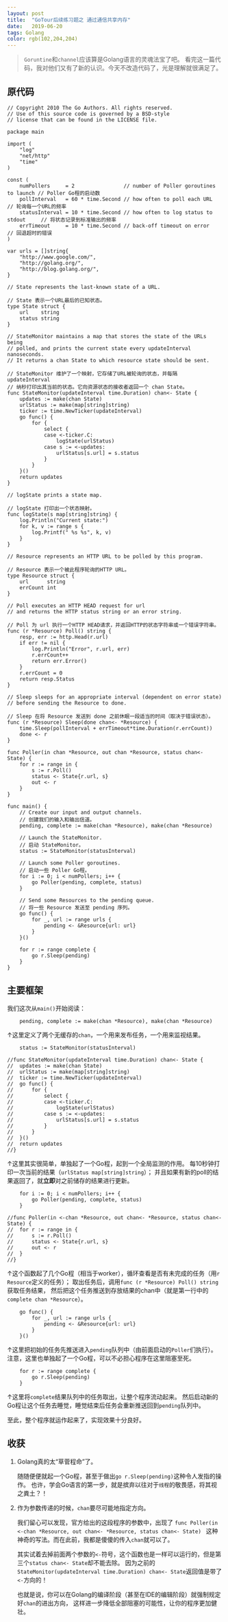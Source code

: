 ```yaml
---
layout: post
title:  "GoTour后续练习题之 通过通信共享内存"
date:   2019-06-20
tags: Golang
color: rgb(102,204,204)
---
```


> `Goruntine`和`channel`应该算是Golang语言的灵魂法宝了吧。
看完这一篇代码，我对他们又有了新的认识。今天不改造代码了，光是理解就很满足了。

## 原代码

```golang
// Copyright 2010 The Go Authors. All rights reserved.
// Use of this source code is governed by a BSD-style
// license that can be found in the LICENSE file.

package main

import (
	"log"
	"net/http"
	"time"
)

const (
	numPollers     = 2                // number of Poller goroutines to launch // Poller Go程的启动数
	pollInterval   = 60 * time.Second // how often to poll each URL            // 轮询每一个URL的频率
	statusInterval = 10 * time.Second // how often to log status to stdout     // 将状态记录到标准输出的频率
	errTimeout     = 10 * time.Second // back-off timeout on error             // 回退超时的错误
)

var urls = []string{
	"http://www.google.com/",
	"http://golang.org/",
	"http://blog.golang.org/",
}

// State represents the last-known state of a URL.

// State 表示一个URL最后的已知状态。
type State struct {
	url    string
	status string
}

// StateMonitor maintains a map that stores the state of the URLs being
// polled, and prints the current state every updateInterval nanoseconds.
// It returns a chan State to which resource state should be sent.

// StateMonitor 维护了一个映射，它存储了URL被轮询的状态，并每隔 updateInterval
// 纳秒打印出其当前的状态。它向资源状态的接收者返回一个 chan State。
func StateMonitor(updateInterval time.Duration) chan<- State {
	updates := make(chan State)
	urlStatus := make(map[string]string)
	ticker := time.NewTicker(updateInterval)
	go func() {
		for {
			select {
			case <-ticker.C:
				logState(urlStatus)
			case s := <-updates:
				urlStatus[s.url] = s.status
			}
		}
	}()
	return updates
}

// logState prints a state map.

// logState 打印出一个状态映射。
func logState(s map[string]string) {
	log.Println("Current state:")
	for k, v := range s {
		log.Printf(" %s %s", k, v)
	}
}

// Resource represents an HTTP URL to be polled by this program.

// Resource 表示一个被此程序轮询的HTTP URL。
type Resource struct {
	url      string
	errCount int
}

// Poll executes an HTTP HEAD request for url
// and returns the HTTP status string or an error string.

// Poll 为 url 执行一个HTTP HEAD请求，并返回HTTP的状态字符串或一个错误字符串。
func (r *Resource) Poll() string {
	resp, err := http.Head(r.url)
	if err != nil {
		log.Println("Error", r.url, err)
		r.errCount++
		return err.Error()
	}
	r.errCount = 0
	return resp.Status
}

// Sleep sleeps for an appropriate interval (dependent on error state)
// before sending the Resource to done.

// Sleep 在将 Resource 发送到 done 之前休眠一段适当的时间（取决于错误状态）。
func (r *Resource) Sleep(done chan<- *Resource) {
	time.Sleep(pollInterval + errTimeout*time.Duration(r.errCount))
	done <- r
}

func Poller(in chan *Resource, out chan *Resource, status chan<- State) {
	for r := range in {
		s := r.Poll()
		status <- State{r.url, s}
		out <- r
	}
}

func main() {
	// Create our input and output channels.
	// 创建我们的输入和输出信道。
	pending, complete := make(chan *Resource), make(chan *Resource)

	// Launch the StateMonitor.
	// 启动 StateMonitor。
	status := StateMonitor(statusInterval)

	// Launch some Poller goroutines.
	// 启动一些 Poller Go程。
	for i := 0; i < numPollers; i++ {
		go Poller(pending, complete, status)
	}

	// Send some Resources to the pending queue.
	// 将一些 Resource 发送至 pending 序列。
	go func() {
		for _, url := range urls {
			pending <- &Resource{url: url}
		}
	}()

	for r := range complete {
		go r.Sleep(pending)
	}
}
```


## 主要框架

我们这次从`main()`开始阅读：

```golang
    pending, complete := make(chan *Resource), make(chan *Resource)
```
↑这里定义了两个无缓存的`chan`，一个用来发布任务，一个用来监视结果。

```golang
    status := StateMonitor(statusInterval)
    
//func StateMonitor(updateInterval time.Duration) chan<- State {
//	updates := make(chan State)
//	urlStatus := make(map[string]string)
//	ticker := time.NewTicker(updateInterval)
//	go func() {
//		for {
//			select {
//			case <-ticker.C:
//				logState(urlStatus)
//			case s := <-updates:
//				urlStatus[s.url] = s.status
//			}
//		}
//	}()
//	return updates
//}
```
↑这里其实很简单，单独起了一个Go程，起到一个全局监测的作用。
每10秒钟打印一次当前的结果（`urlStatus map[string]string`）；
并且如果有新的poll的结果返回了，就**立即**对之前储存的结果进行更新。


```golang
    for i := 0; i < numPollers; i++ {
		go Poller(pending, complete, status)
	}

//func Poller(in <-chan *Resource, out chan<- *Resource, status chan<- State) {
//	for r := range in {
//		s := r.Poll()
//		status <- State{r.url, s}
//		out <- r
//	}
//}
```
↑这个函数起了几个Go程（相当于worker），循环查看是否有未完成的任务（用`r Resource`定义的任务）；
取出任务后，调用`func (r *Resource) Poll() string`获取任务结果，
然后把这个任务推送到存放结果的chan中（就是第一行中的`complete chan *Resource`）。

```golang
	go func() {
		for _, url := range urls {
			pending <- &Resource{url: url}
		}
	}()
```
↑这里把初始的任务先推送进入`pending`队列中（由前面启动的`Poller`们执行）。
注意，这里也单独起了一个Go程，可以不必担心程序在这里阻塞至死。

```golang
	for r := range complete {
		go r.Sleep(pending)
	}
```
↑这里将`complete`结果队列中的任务取出，让整个程序流动起来。
然后启动新的Go程让这个任务去睡觉，睡觉结束后任务会重新推送回到`pending`队列中。

至此，整个程序就运作起来了，实现效果十分良好。





## 收获

1. Golang真的太“草菅程命”了。

    随随便便就起一个Go程，甚至于做出`go r.Sleep(pending)`这种令人发指的操作。
    也许，学会Go语言的第一步，就是摈弃以往对于`线程`的敬畏感，将其视之粪土？！
    
2. 作为参数传递的时候，`chan`要尽可能地指定方向。

    我们留心可以发现，官方给出的这段程序的参数中，出现了
    `func Poller(in <-chan *Resource, out chan<- *Resource, status chan<- State) `
    这种神奇的写法。而在此前，我都是傻傻的传入`chan`就可以了。  
    
    其实试着去掉前面两个参数的`<-`符号，这个函数也是一样可以运行的，但是第三个`status chan<- State`却不能去除。
    因为之前的`StateMonitor(updateInterval time.Duration) chan<- State`返回值是带了`<-`方向的！
    
    也就是说，你可以在Golang的编译阶段（甚至在IDE的编辑阶段）就强制规定好`chan`的进出方向，
    这样进一步降低全部阻塞的可能性，让你的程序更加健壮。

